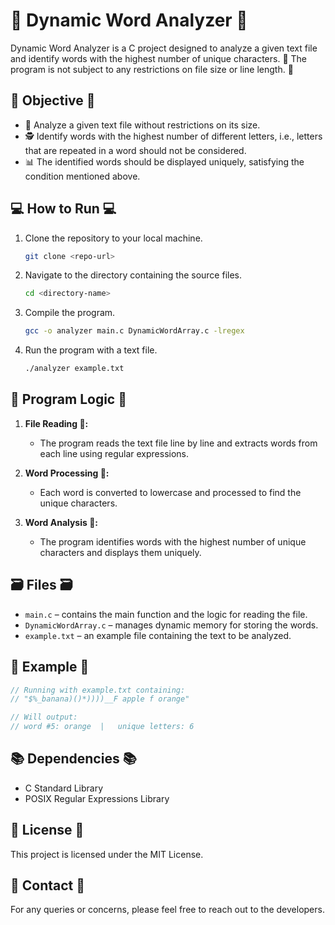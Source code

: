 # 📘 Dynamic Word Analyzer 📘

Dynamic Word Analyzer is a C project designed to analyze a given text file and identify words with the highest number of unique characters. 🧐 The program is not subject to any restrictions on file size or line length. 🚀 

## 🎯 Objective 🎯

- 📖 Analyze a given text file without restrictions on its size.
- 🕵️ Identify words with the highest number of different letters, i.e., letters that are repeated in a word should not be considered.
- 📊 The identified words should be displayed uniquely, satisfying the condition mentioned above.
  
## 💻 How to Run 💻

1. Clone the repository to your local machine.
   ```sh
   git clone <repo-url>
   ```

2. Navigate to the directory containing the source files.
   ```sh
   cd <directory-name>
   ```

3. Compile the program.
   ```sh
   gcc -o analyzer main.c DynamicWordArray.c -lregex
   ```

4. Run the program with a text file.
   ```sh
   ./analyzer example.txt
   ```

## 📝 Program Logic 📝

1. **File Reading 📖:**
    - The program reads the text file line by line and extracts words from each line using regular expressions.

2. **Word Processing 🔄:**
    - Each word is converted to lowercase and processed to find the unique characters.

3. **Word Analysis 🧠:**
    - The program identifies words with the highest number of unique characters and displays them uniquely.

## 🗃️ Files 🗃️

- `main.c` – contains the main function and the logic for reading the file.
- `DynamicWordArray.c` – manages dynamic memory for storing the words.
- `example.txt` – an example file containing the text to be analyzed.

## 🧪 Example 🧪

```c
// Running with example.txt containing:
// "$%_banana)()*))))__F apple f orange"

// Will output:
// word	#5: orange	|	unique letters: 6
```

## 📚 Dependencies 📚

- C Standard Library
- POSIX Regular Expressions Library

## 📄 License 📄

This project is licensed under the MIT License.

## 💌 Contact 💌

For any queries or concerns, please feel free to reach out to the developers.
```